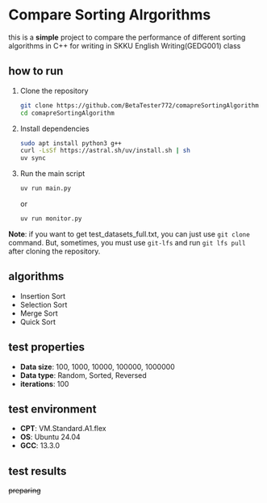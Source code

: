 # Compare Sorting Alrgorithms

this is a **simple** project to compare the performance of different sorting algorithms in C++ for writing in SKKU
English Writing(GEDG001) class

## how to run

1. Clone the repository
   ```bash
   git clone https://github.com/BetaTester772/comapreSortingAlgorithm
   cd comapreSortingAlgorithm
    ```
2. Install dependencies
   ```bash
   sudo apt install python3 g++
   curl -LsSf https://astral.sh/uv/install.sh | sh
   uv sync
   ```
3. Run the main script
   ```bash
   uv run main.py
   ```
   or
    ```bash
    uv run monitor.py
    ```

**Note**: if you want to get test_datasets_full.txt, you can just use `git clone` command. But, sometimes, you must use
`git-lfs` and run `git lfs pull` after cloning the repository.

## algorithms

- Insertion Sort
- Selection Sort
- Merge Sort
- Quick Sort

## test properties

- **Data size**: 100, 1000, 10000, 100000, 1000000
- **Data type**: Random, Sorted, Reversed
- **iterations**: 100

## test environment

- **CPT**: VM.Standard.A1.flex
- **OS**: Ubuntu 24.04
- **GCC**: 13.3.0

## test results

~~preparing~~
